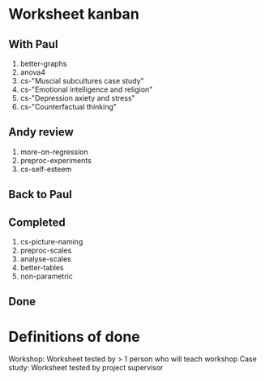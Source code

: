 # Worksheet kanban

## With Paul

1. better-graphs
1. anova4
1. cs-"Muscial subcultures case study"
1. cs-"Emotional intelligence and religion"
1. cs-"Depression axiety and stress"
1. cs-"Counterfactual thinking"

## Andy review

1. more-on-regression
1. preproc-experiments
1. cs-self-esteem

## Back to Paul

## Completed

1. cs-picture-naming
1. preproc-scales
1. analyse-scales
1. better-tables
1. non-parametric

## Done


# Definitions of done

Workshop: Worksheet tested by > 1 person who will teach workshop
Case study: Worksheet tested by project supervisor
